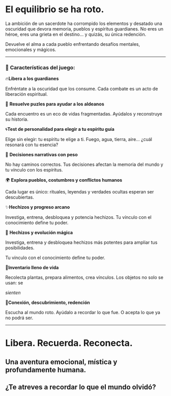 # El equilibrio se ha roto.

La ambición de un sacerdote ha corrompido los elementos y desatado una oscuridad que devora memoria, pueblos y espíritus guardianes.
No eres un héroe, eres una grieta en el destino… y quizás, su única redención.

Devuelve el alma a cada pueblo enfrentando desafíos mentales, emocionales y mágicos.

---

### 🧩 **Características del juego**:

🔥**Libera a los guardianes**

Enfréntate a la oscuridad que los consume. Cada combate es un acto de liberación espiritual.

🧠 **Resuelve puzles para ayudar a los aldeanos**

Cada encuentro es un eco de vidas fragmentadas. Ayúdalos y reconstruye su historia.

🌀**Test de personalidad para elegir a tu espíritu guía**

Elige sin elegir: tu espíritu te elige a ti. Fuego, agua, tierra, aire… ¿cuál resonará con tu esencia?

🌱 **Decisiones narrativas con peso**

No hay caminos correctos. Tus decisiones afectan la memoria del mundo y tu vínculo con los espíritus.

🌍 **Explora pueblos, costumbres y conflictos humanos**

Cada lugar es único: rituales, leyendas y verdades ocultas esperan ser descubiertas.

✨**Hechizos y progreso arcano**

Investiga, entrena, desbloquea y potencia hechizos. Tu vínculo con el conocimiento define tu poder.

🌟 **Hechizos y evolución mágica**

Investiga, entrena y desbloquea hechizos más potentes para ampliar tus posibilidades.

 Tu vínculo con el conocimiento define tu poder.

🌿**Inventario lleno de vida**

Recolecta plantas, prepara alimentos, crea vínculos. Los objetos no solo se usan: se

*sienten*

💫**Conexión, descubrimiento, redención**

Escucha al mundo roto. Ayúdalo a recordar lo que fue. O acepta lo que ya no podrá ser.

---

# Libera. Recuerda. Reconecta.

## Una aventura emocional, mística y profundamente humana.

## **¿Te atreves a recordar lo que el mundo olvidó?**
